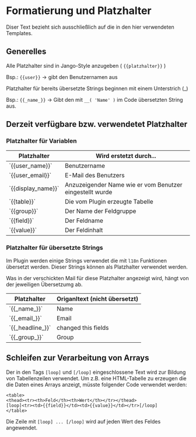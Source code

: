 # Formatierung und Platzhalter #
Diser Text bezieht sich ausschließlich auf die in den hier verwendeten Templates.

## Generelles ##
Alle Platzhalter sind in Jango-Style anzugeben ( `{{platzhalter}}` )

Bsp.:
`{{user}}` -> gibt den Benutzernamen aus

Platzhalter für bereits übersetzte Strings beginnen mit einem Unterstrich (_)

Bsp.:
`{{_name_}}` -> Gibt den mit `__( 'Name' )` im Code übersetzten String aus.


## Derzeit verfügbare bzw. verwendetet Platzhalter ##
### Platzhalter für Variablen ###
<table>
<thead><tr><th>Platzhalter</th><th>Wird erstetzt durch...</th></tr></thead>
<tr><td>`{{user_name}}`</td><td>Benutzername</td></tr>
<tr><td>`{{user_email}}`</td><td>E-Mail des Benutzers</td></tr>
<tr><td>`{{display_name}}`</td><td>Anzuzeigender Name wie er vom Benutzer eingestellt wurde</td></tr>
<tr><td>`{{table}}`</td><td>Die vom Plugin erzeugte Tabelle</td></tr>
<tr><td>`{{group}}`</td><td>Der Name der Feldgruppe</td></tr>
<tr><td>`{{field}}`</td><td>Der Feldname</td></tr>
<tr><td>`{{value}}`</td><td>Der Feldinhalt</td></tr>
</table>

### Platzhalter für übersetzte Strings ###
Im Plugin werden einige Strings verwendet die mit `l18n` Funktionen übersetzt werden. Dieser Strings können als Platzhalter verwendet werden.

Was in der verschickten Mail für diese Platzhalter angezeigt wird, hängt von der jeweiligen Übersetzumg ab.
<table>
<thead><tr><th>Platzhalter</th><th>Origanltext (nicht übersetzt)</th></tr></thead>
<tr><td>`{{_name_}}`</td><td>Name</td></tr>
<tr><td>`{{_email_}}`</td><td>Email</td></tr>
<tr><td>`{{_headline_}}`</td><td>changed this fields</td></tr>
<tr><td>`{{_group_}}`</td><td>Group</td></tr>
</table>

## Schleifen zur Verarbeitung von Arrays ##
Der in den Tags `[loop]` und `[/loop]` eingeschlossene Text wird zur Bildung von Tabellenzeilen verwendet. Um z.B. eine HTML-Tabelle zu erzeugen die die Daten eines Arrays anzeigt, müsste folgender Code verwendet werden:

	<table>
	<thead><tr><th>Feld</th><th>Wert</th></tr></thead>
	[loop]<tr><td>{{field}}</td><td>{{value}}</td></tr>[/loop]
	</table>

Die Zeile mit `[loop] ... [/loop]` wird auf jeden Wert des Feldes angewendet.